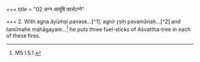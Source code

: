 +++
title = "02 अग्न आयूंषि पवसेऽग्ने"

+++
2. With agna āyūṁṣi pavase...[^1], agnir r̥ṣiḥ pavamānaḥ...[^2] and tamīmahe mahāgayam...[^3] he puts three fuel-sticks of Aśvattha-tree in each of these fires.  

[^1-2]: TS I.6.6.1-m.  

[^3]: MS I.5.1.
